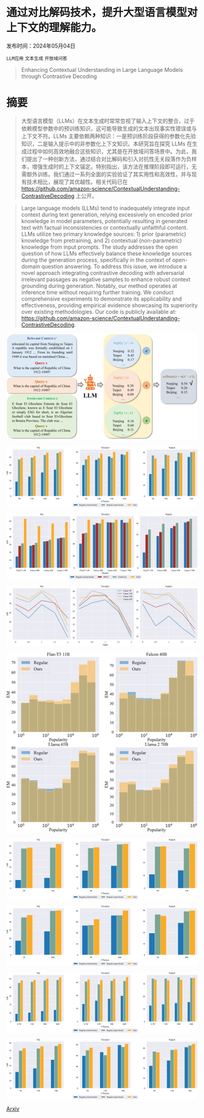 # 通过对比解码技术，提升大型语言模型对上下文的理解能力。

发布时间：2024年05月04日

`LLM应用` `文本生成` `开放域问答`

> Enhancing Contextual Understanding in Large Language Models through Contrastive Decoding

# 摘要

> 大型语言模型（LLMs）在文本生成时常常忽视了输入上下文的整合，过于依赖模型参数中的预训练知识，这可能导致生成的文本出现事实性错误或与上下文不符。LLMs 主要依赖两种知识：一是预训练阶段获得的参数化先验知识，二是输入提示中的非参数化上下文知识。本研究旨在探究 LLMs 在生成过程中如何高效地融合这些知识，尤其是在开放域问答场景中。为此，我们提出了一种创新方法，通过结合对比解码和引入对抗性无关段落作为负样本，增强生成时的上下文锚定。特别指出，该方法在推理阶段即可运行，无需额外训练。我们通过一系列全面的实验验证了其实用性和高效性，并与现有技术相比，展现了其优越性。相关代码已在 https://github.com/amazon-science/ContextualUnderstanding-ContrastiveDecoding 上公开。

> Large language models (LLMs) tend to inadequately integrate input context during text generation, relying excessively on encoded prior knowledge in model parameters, potentially resulting in generated text with factual inconsistencies or contextually unfaithful content. LLMs utilize two primary knowledge sources: 1) prior (parametric) knowledge from pretraining, and 2) contextual (non-parametric) knowledge from input prompts. The study addresses the open question of how LLMs effectively balance these knowledge sources during the generation process, specifically in the context of open-domain question answering. To address this issue, we introduce a novel approach integrating contrastive decoding with adversarial irrelevant passages as negative samples to enhance robust context grounding during generation. Notably, our method operates at inference time without requiring further training. We conduct comprehensive experiments to demonstrate its applicability and effectiveness, providing empirical evidence showcasing its superiority over existing methodologies. Our code is publicly available at: https://github.com/amazon-science/ContextualUnderstanding-ContrastiveDecoding.

![通过对比解码技术，提升大型语言模型对上下文的理解能力。](../../../paper_images/2405.02750/x1.png)

![通过对比解码技术，提升大型语言模型对上下文的理解能力。](../../../paper_images/2405.02750/x2.png)

![通过对比解码技术，提升大型语言模型对上下文的理解能力。](../../../paper_images/2405.02750/x3.png)

![通过对比解码技术，提升大型语言模型对上下文的理解能力。](../../../paper_images/2405.02750/x4.png)

![通过对比解码技术，提升大型语言模型对上下文的理解能力。](../../../paper_images/2405.02750/x5.png)

![通过对比解码技术，提升大型语言模型对上下文的理解能力。](../../../paper_images/2405.02750/x6.png)

![通过对比解码技术，提升大型语言模型对上下文的理解能力。](../../../paper_images/2405.02750/x7.png)

![通过对比解码技术，提升大型语言模型对上下文的理解能力。](../../../paper_images/2405.02750/x8.png)

![通过对比解码技术，提升大型语言模型对上下文的理解能力。](../../../paper_images/2405.02750/x9.png)

[Arxiv](https://arxiv.org/abs/2405.02750)